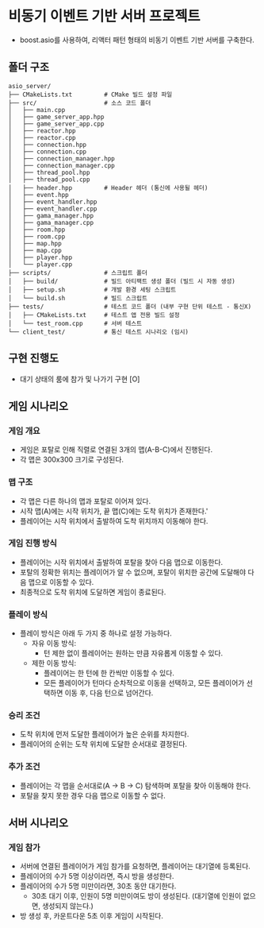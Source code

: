 # 비동기 이벤트 기반 서버 프로젝트
- boost.asio를 사용하여, 리액터 패턴 형태의 비동기 이벤트 기반 서버를 구축한다.

## 폴더 구조
```plain
asio_server/
├── CMakeLists.txt         # CMake 빌드 설정 파일
├── src/                   # 소스 코드 폴더
│   ├── main.cpp
│   ├── game_server_app.hpp
│   ├── game_server_app.cpp
│   ├── reactor.hpp
│   ├── reactor.cpp
│   ├── connection.hpp
│   ├── connection.cpp
│   ├── connection_manager.hpp
│   ├── connection_manager.cpp
│   ├── thread_pool.hpp
│   ├── thread_pool.cpp
│   ├── header.hpp         # Header 헤더 (통신에 사용될 헤더)
│   ├── event.hpp
│   ├── event_handler.hpp
│   ├── event_handler.cpp
│   ├── gama_manager.hpp
│   ├── gama_manager.cpp
│   ├── room.hpp
│   ├── room.cpp
│   ├── map.hpp
│   ├── map.cpp
│   ├── player.hpp
│   └── player.cpp
├── scripts/               # 스크립트 폴더
│   ├── build/             # 빌드 아티팩트 생성 폴더 (빌드 시 자동 생성)
│   ├── setup.sh           # 개발 환경 세팅 스크립트
│   └── build.sh           # 빌드 스크립트
├── tests/                 # 테스트 코드 폴더 (내부 구현 단위 테스트 - 통신X)
│   ├── CMakeLists.txt     # 테스트 앱 전용 빌드 설정
│   └── test_room.cpp      # 서버 테스트
└── client_test/           # 통신 테스트 시나리오 (임시)
```

## 구현 진행도
- 대기 상태의 룸에 참가 및 나가기 구현 [O]

## 게임 시나리오
### 게임 개요
- 게임은 포탈로 인해 직렬로 연결된 3개의 맵(A-B-C)에서 진행된다.
- 각 맵은 300x300 크기로 구성된다.
### 맵 구조
- 각 맵은 다른 하나의 맵과 포탈로 이어져 있다.
- 시작 맵(A)에는 시작 위치가, 끝 맵(C)에는 도착 위치가 존재한다.'
- 플레이어는 시작 위치에서 출발하여 도착 위치까지 이동해야 한다.
### 게임 진행 방식
- 플레이어는 시작 위치에서 출발하여 포탈을 찾아 다음 맵으로 이동한다.
- 포탈의 정확한 위치는 플레이어가 알 수 없으며, 포탈이 위치한 공간에 도달해야 다음 맵으로 이동할 수 있다.
- 최종적으로 도착 위치에 도달하면 게임이 종료된다.
### 플레이 방식
- 플레이 방식은 아래 두 가지 중 하나로 설정 가능하다.
    - 자유 이동 방식:
        - 턴 제한 없이 플레이어는 원하는 만큼 자유롭게 이동할 수 있다.
    - 제한 이동 방식:
        - 플레이어는 한 턴에 한 칸씩만 이동할 수 있다.
        - 모든 플레이어가 턴마다 순차적으로 이동을 선택하고, 모든 플레이어가 선택하면 이동 후, 다음 턴으로 넘어간다.
### 승리 조건
- 도착 위치에 먼저 도달한 플레이어가 높은 순위를 차지한다.
- 플레이어의 순위는 도착 위치에 도달한 순서대로 결정된다.
### 추가 조건
- 플레이어는 각 맵을 순서대로(A -> B -> C) 탐색하며 포탈을 찾아 이동해야 한다.
- 포탈을 찾지 못한 경우 다음 맵으로 이동할 수 없다.

## 서버 시나리오
### 게임 참가
- 서버에 연결된 플레이어가 게임 참가를 요청하면, 플레이어는 대기열에 등록된다.
- 플레이어의 수가 5명 이상이라면, 즉시 방을 생성한다.
- 플레이어의 수가 5명 미만이라면, 30초 동안 대기한다.
    - 30초 대기 이후, 인원이 5명 미만이여도 방이 생성된다. (대기열에 인원이 없으면, 생성되지 않는다.)
- 방 생성 후, 카운트다운 5초 이후 게임이 시작된다.